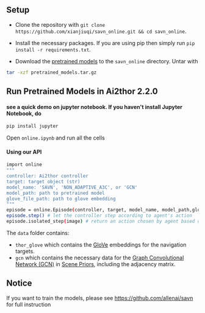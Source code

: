 

## Setup

- Clone the repository with `git clone https://github.com/xianjiuqi/savn_online.git && cd savn_online`.

- Install the necessary packages. If you are using pip then simply run `pip install -r requirements.txt`.

- Download the [pretrained models](https://prior-datasets.s3.us-east-2.amazonaws.com/savn/pretrained_models.tar.gz) to the `savn_online` directory. Untar with
```bash
tar -xzf pretrained_models.tar.gz
```

## Run Pretrained Models in Ai2thor 2.2.0
#### see a quick demo on jupyter notebook. If you haven't install Jupyter Notebook, do
```bash
pip install jupyter
```
Open `online.ipynb` and run all the cells
#### Using our API
```bash
import online
"""
controller: Ai2thor controller
target: target object (str)
model_name: 'SAVN', 'NON_ADAPTIVE_A3C', or 'GCN'
model_path: path to pretrained model
glove_file_path: path to glove embedding
"""
episode = online.Episode(controller, target, model_name, model_path,glove_file_path)
episode.step() # let the controller step according to agent's action
episode.isolated_step(image) # return an action chosen by agent based on image

```


The `data` folder contains:

- `thor_glove` which contains the [GloVe](https://nlp.stanford.edu/projects/glove/) embeddings for the navigation targets.
- `gcn` which contains the necessary data for the [Graph Convolutional Network (GCN)](https://arxiv.org/abs/1609.02907) in [Scene Priors](https://arxiv.org/abs/1810.06543), including the adjacency matrix.

## Notice
If you want to train the models, please see https://github.com/allenai/savn for full instruction






